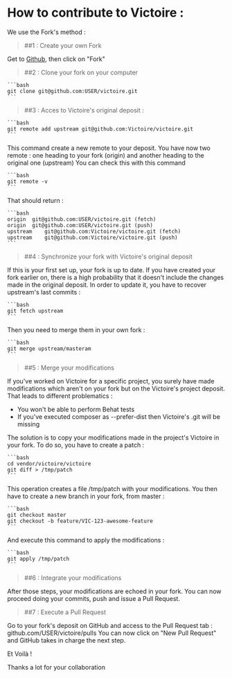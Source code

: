 # How to contribute to Victoire :

We use the Fork's method :

>##1 : Create your own Fork

Get to [Github](https://github.com/victoire/victoire), then click on "Fork"

>##2 : Clone your fork on your computer

    ```bash
    git clone git@github.com:USER/victoire.git
    ```

>##3 : Acces to Victoire's original deposit :

    ```bash
    git remote add upstream git@github.com:Victoire/victoire.git
    ```

This command create a new remote to your deposit.
You have now two remote : one heading to your fork (origin) and another heading to the original one (upstream)
You can check this with this command

    ```bash
    git remote -v
    ```

That should return :

    ```bash
    origin  git@github.com:USER/victoire.git (fetch)
    origin  git@github.com:USER/victoire.git (push)
    upstream    git@github.com:Victoire/victoire.git (fetch)
    upstream    git@github.com:Victoire/victoire.git (push)
    ```

>##4 : Synchronize your fork with Victoire's original deposit

If this is your first set up, your fork is up to date.
If you have created your fork earlier on, there is a high probability that it doesn't include the changes made in the original deposit. In order to update it, you have to recover upstream's last commits :

    ```bash
    git fetch upstream
    ```
Then you need to merge them in your own fork :

    ```bash
    git merge upstream/masteram
    ```

>##5 : Merge your modifications

If you've worked on Victoire for a specific project, you surely have made modifications which aren't on your fork but on the Victoire's project deposit. That leads to different problematics :

* You won't be able to perform Behat tests
* If you've executed composer as --prefer-dist then Victoire's .git will be missing

The solution is to copy your modifications made in the project's Victoire in your fork.
To do so, you have to create a patch :

    ```bash
    cd vendor/victoire/victoire
    git diff > /tmp/patch
    ```

This operation creates a file /tmp/patch with your modifications.
You then have to create a new branch in your fork, from master :

    ```bash
    git checkout master
    git checkout -b feature/VIC-123-awesome-feature
    ```

And execute this command to apply the modifications :

    ```bash
    git apply /tmp/patch
    ```

>##6 : Integrate your modifications

After those steps, your modifications are echoed in your fork.
You can now proceed doing your commits, push and issue a Pull Request.

>##7 : Execute a Pull Request

Go to your fork's deposit on GitHub and access to the Pull Request tab : github.com/USER/victoire/pulls
You can now click on "New Pull Request" and GitHub takes in charge the next step.

Et Voilà !

Thanks a lot for your collaboration
